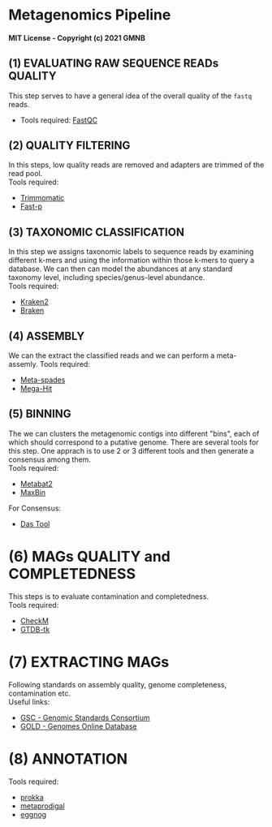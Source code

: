 # Metagenomics Pipeline

#### MIT License - Copyright (c) 2021 GMNB

## **(1)** EVALUATING RAW SEQUENCE READs QUALITY

This step serves to have a general idea of the overall quality of the `fastq` reads.<br>
* Tools required: [FastQC](https://www.bioinformatics.babraham.ac.uk/projects/fastqc/)<br>

## **(2)** QUALITY FILTERING

In this steps, low quality reads are removed and adapters are trimmed of the read pool.<br>
Tools required:<br>
* [Trimmomatic](http://www.usadellab.org/cms/?page=trimmomatic)<br>
* [Fast-p](https://github.com/OpenGene/fastp#fastp)<br>

## **(3)** TAXONOMIC CLASSIFICATION

In this step we assigns taxonomic labels to sequence reads by examining different k-mers and using the information within those k-mers to query a database. We can then can model the abundances at any standard taxonomy level, including species/genus-level abundance.<br>
Tools required:<br>
* [Kraken2](https://ccb.jhu.edu/software/kraken2/)<br>
* [Braken](https://ccb.jhu.edu/software/bracken/)<br>

## **(4)** ASSEMBLY

We can the extract the classified reads and we can perform a meta-assemly.
Tools required:<br>
* [Meta-spades](https://github.com/ablab/spades)<br>
* [Mega-Hit](https://github.com/voutcn/megahit)<br>

## **(5)** BINNING

The we can clusters the metagenomic contigs into different "bins", each of which should correspond to a putative genome. There are several tools for this step. One apprach is to use 2 or 3 different tools and then generate a consensus among them.<br>
Tools required:<br>
* [Metabat2](https://bitbucket.org/berkeleylab/metabat/src/master/)<br>
* [MaxBin](https://sourceforge.net/projects/maxbin2/)<br>

For Consensus:<br>
* [Das Tool](https://github.com/cmks/DAS_Tool)<br>

# **(6)** MAGs QUALITY and COMPLETEDNESS
This steps is to evaluate contamination and completedness.<br>
Tools required:<br>
* [CheckM](https://ecogenomics.github.io/CheckM/)<br>
* [GTDB-tk](https://github.com/Ecogenomics/GTDBTk)<br>

# **(7)** EXTRACTING MAGs

Following standards on assembly quality, genome completeness, contamination etc.<br>
Useful links: <br>
* [GSC - Genomic Standards Consortium](https://gensc.org/about-gsc/funding/)<br>
* [GOLD - Genomes Online Database](https://gold.jgi.doe.gov/)<br>

# **(8)** ANNOTATION
Tools required:<br>
* [prokka](https://github.com/tseemann/prokka)<br>
* [metaprodigal](https://github.com/hyattpd/Prodigal)<br>
* [eggnog](https://github.com/eggnogdb/eggnog-mapper)<br>
